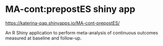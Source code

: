 # MA-cont:prepostES shiny app 

https://katerina-pap.shinyapps.io/MA-cont-prepostES/

An R Shiny application to perform meta-analysis of continuous outcomes measured at baseline and follow-up.
